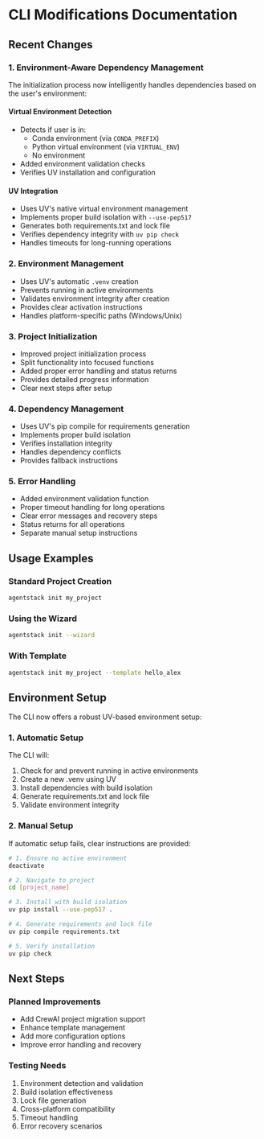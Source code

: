 # CLI Modifications Documentation

## Recent Changes

### 1. Environment-Aware Dependency Management
The initialization process now intelligently handles dependencies based on the user's environment:

#### Virtual Environment Detection
- Detects if user is in:
  - Conda environment (via `CONDA_PREFIX`)
  - Python virtual environment (via `VIRTUAL_ENV`)
  - No environment
- Added environment validation checks
- Verifies UV installation and configuration

#### UV Integration
- Uses UV's native virtual environment management
- Implements proper build isolation with `--use-pep517`
- Generates both requirements.txt and lock file
- Verifies dependency integrity with `uv pip check`
- Handles timeouts for long-running operations

### 2. Environment Management
- Uses UV's automatic `.venv` creation
- Prevents running in active environments
- Validates environment integrity after creation
- Provides clear activation instructions
- Handles platform-specific paths (Windows/Unix)

### 3. Project Initialization
- Improved project initialization process
- Split functionality into focused functions
- Added proper error handling and status returns
- Provides detailed progress information
- Clear next steps after setup

### 4. Dependency Management
- Uses UV's pip compile for requirements generation
- Implements proper build isolation
- Verifies installation integrity
- Handles dependency conflicts
- Provides fallback instructions

### 5. Error Handling
- Added environment validation function
- Proper timeout handling for long operations
- Clear error messages and recovery steps
- Status returns for all operations
- Separate manual setup instructions

## Usage Examples

### Standard Project Creation
```bash
agentstack init my_project
```

### Using the Wizard
```bash
agentstack init --wizard
```

### With Template
```bash
agentstack init my_project --template hello_alex
```

## Environment Setup

The CLI now offers a robust UV-based environment setup:

### 1. Automatic Setup
The CLI will:
1. Check for and prevent running in active environments
2. Create a new .venv using UV
3. Install dependencies with build isolation
4. Generate requirements.txt and lock file
5. Validate environment integrity

### 2. Manual Setup
If automatic setup fails, clear instructions are provided:
```bash
# 1. Ensure no active environment
deactivate

# 2. Navigate to project
cd [project_name]

# 3. Install with build isolation
uv pip install --use-pep517 .

# 4. Generate requirements and lock file
uv pip compile requirements.txt

# 5. Verify installation
uv pip check
```

## Next Steps

### Planned Improvements
- Add CrewAI project migration support
- Enhance template management
- Add more configuration options
- Improve error handling and recovery

### Testing Needs
1. Environment detection and validation
2. Build isolation effectiveness
3. Lock file generation
4. Cross-platform compatibility
5. Timeout handling
6. Error recovery scenarios
